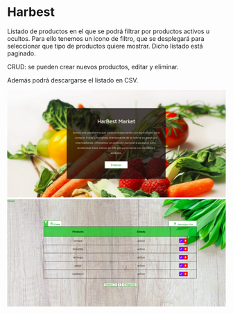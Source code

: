 # Harbest

Listado de productos en el que se podrá filtrar por productos activos u ocultos. Para ello tenemos un icono de filtro, que se desplegará para seleccionar que tipo de productos quiere mostrar. Dicho listado está paginado.

CRUD: se pueden crear nuevos productos, editar y eliminar.

Además podrá descargarse el listado en CSV.

![](https://github.com/saragb91/Harbest/blob/main/Captura%20de%20pantalla%20de%202021-09-27%2000-16-55.png)
![](https://github.com/saragb91/Harbest/blob/main/Captura%20de%20pantalla%20de%202021-09-27%2000-58-31.png)
